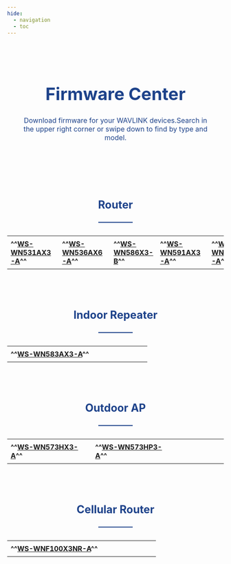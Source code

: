 ```yaml
---
hide:
  - navigation
  - toc
---
```

<style>
        .banner {
            padding: 40px 5% 40px;
            background-size: 100% auto;
            background-repeat: no-repeat;
            background-position:center;
        }
        .search_infoCenter h1{
            font-size: 40px;
            font-weight: 700;
            text-align: center;
            color: #1D428A;
        }
        .search_infoCenter p{
            font-size: 16px;
            font-weight: 400;
            text-align: center;
            color: #1D428A;
            margin-top:10px;
        }
       
        .main>div>div{
            max-width:1440px;
            margin:0 auto;
            padding:50px 0;
        }
        .main>div>div.productMenu{
            padding-bottom: 0;
        }
        .main>div>div>h3{
            text-align: center;
            margin-bottom:30px;
        }
        .main>div>div>h3.main_title{
            margin-bottom:50px;
        }
        .main h3 em.underline{
            display: block;
            width: 80px;
            border-bottom: 2px solid #1D428A;
            margin: 5px auto;
        }
		
		@media screen and (max-width: 1536px){
    .main>div{
        padding:0 24px;
    }
    ul.bookList li.hasImage .image{
        background-size:auto 100%;
    }
	ul.productList{
    display: flex;
    grid-row-gap: 20px;
    flex-wrap: nowrap;
    justify-content: space-between;

	}
	ul.productList li{
		width:180px;
		height:180px;
		border-radius: 2px;
		border: 1px solid rgba(238, 238, 238, 1);
	}

	ul.productList li>a{
		color:#1D428A ;
		text-align: center;
		font-size:16px;
		height:100%;
		display: flex;
		flex-wrap: wrap;
		justify-content: space-around;
		align-items: center;
		padding: 20px 10px;
	}
	ul.productList li:hover{
		box-shadow: 0px 0px 8px 0px rgba(54,54,54,0.15);
		transition: all 0.3s;
	}
	ul.productList li:hover a{
		color: #1D428A;
		transition: all 0.3s;
	}
	ul.productList li em{
		display: block;
		width:64px;
		height:64px;
		background-position: center;
		background-repeat: no-repeat;
		background-size: cover;
		-webkit-font-smoothing: antialiased;
		-webkit-text-stroke-width: 0.2px;
		-moz-osx-font-smoothing: grayscale;
	}
	ul.productList li span{
		display: inline-block;
		width:100%;
	}

		
    </style>
	

<div id="mainContainer">
	<div class="bannerContainer">
		<div class="banner">
			<div class="search_infoCenter">
				<h1>Firmware Center</h1>
				<p>Download firmware for your WAVLINK devices.Search in the upper right corner or swipe down to find by type and model.</p>
			</div>
		</div>
	</div>
</div>









<style>
    .red-text {
      color: red;
    }
    
    .blue-text {
      color: #1D428A;
	  #font-weight: bold;
	  font-size: 25px;
	  text-align: center;
    }
  </style>









  <style>
    table {
      width: 100%;
      border-collapse: collapse;
	  border: none;
    }
    
    th, td {
      text-align: left;
      padding: 8px;
      
    }
    
    tr:nth-child(even) {
      background-color: #f2f2f2;
    }
    
    th {
      background-color: #1D428A;
      color: white;
    }
  </style>
<div class="main">
	<div>
		<div class="productMenu en">
			<h3>
			<p class="blue-text">Router</p>
			<em class="underline"></em>
			</h3>
		</div>
	</div>
</div>

|              |	     |			 |			|		   |    |    |   |    |
| ------------ | ------- | --------- | ---------| ------- | ---- | ---- | --- | ---- |
|  __^^[WS-WN531AX3-A]()^^__  |  __^^[WS-WN536AX6-A]()^^__    | __^^[WS-WN586X3-B]()^^__  |  __^^[WS-WN591AX3-A]()^^__  |   __^^[WS-WN592AX6-A]()^^__ |

<div class="main">
	<div>
		<div class="productMenu en">
			<h3>
			<p class="blue-text">Indoor Repeater</p>
			<em class="underline"></em>
			</h3>
		</div>
	</div>
</div>

|              |	     |	  |   |   |   |   |   |   |
| ------------ | ------- | --- | --- | --- | --- | --- | --- | --- |
| __^^[WS-WN583AX3-A]()^^__	    |     |  |     |  |     |  |     | |

<div class="main">
	<div>
		<div class="productMenu en">
			<h3>
			<p class="blue-text">Outdoor AP</p>
			<em class="underline"></em>
			</h3>
		</div>
	</div>
</div>

|              |	     |				 |			|		   |    |    |   |    |
| ------------ | ------- | --------- | ---------| ------- | ---- | ---- | --- | ---- |
| __^^[WS-WN573HX3-A]()^^__		| __^^[WS-WN573HP3-A]()^^__ | |     |  |     |  |     | |


<div class="main">
	<div>
		<div class="productMenu en">
			<h3>
			<p class="blue-text">Cellular Router</p>
			<em class="underline"></em>
			</h3>
		</div>
	</div>
</div>

|              |	     |				 |			|		   |    |    |   |    |
| ------------ | ------- | --------- | ---------| ------- | ---- | ---- | --- | ---- |
| __^^[WS-WNF100X3NR-A]()^^__		|  |  |     |  |     |  |     | |








